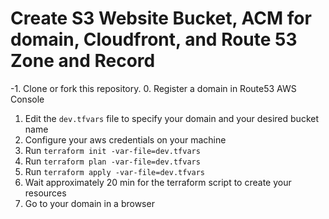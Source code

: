# Create S3 Website Bucket, ACM for domain, Cloudfront, and Route 53 Zone and Record

-1. Clone or fork this repository.
0. Register a domain in Route53 AWS Console
1. Edit the `dev.tfvars` file to specify your domain and your desired bucket name
2. Configure your aws credentials on your machine
3. Run `terraform init -var-file=dev.tfvars`
4. Run `terraform plan -var-file=dev.tfvars`
5. Run `terraform apply -var-file=dev.tfvars`
6. Wait approximately 20 min for the terraform script to create your resources
7. Go to your domain in a browser
